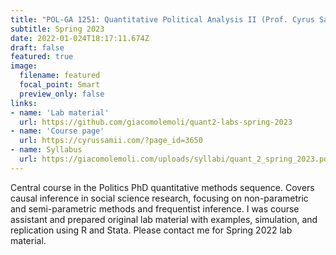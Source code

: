 ```yaml
---
title: "POL-GA 1251: Quantitative Political Analysis II (Prof. Cyrus Samii)"
subtitle: Spring 2023
date: 2022-01-024T18:17:11.674Z
draft: false
featured: true
image:
  filename: featured
  focal_point: Smart
  preview_only: false
links:
- name: 'Lab material'
  url: https://github.com/giacomolemoli/quant2-labs-spring-2023
- name: 'Course page'
  url: https://cyrussamii.com/?page_id=3650
- name: Syllabus
  url: https://giacomolemoli.com/uploads/syllabi/quant_2_spring_2023.pdf
---
```

Central course in the Politics PhD quantitative methods sequence. Covers causal inference in social science research, focusing on non-parametric and semi-parametric methods and frequentist inference. I was course assistant and prepared original lab material with examples, simulation, and replication using R and Stata.
Please contact me for Spring 2022 lab material.
